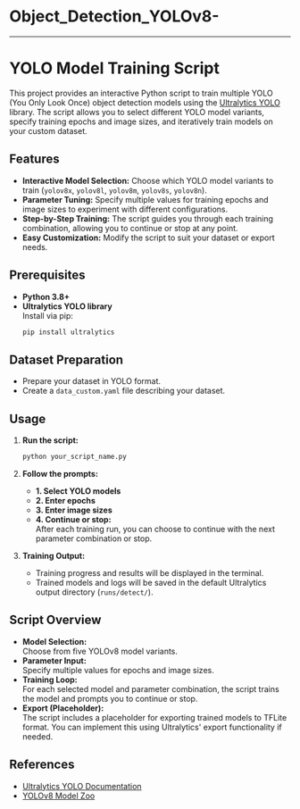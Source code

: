 # Object_Detection_YOLOv8-
---
# YOLO Model Training Script

This project provides an interactive Python script to train multiple YOLO (You Only Look Once) object detection models using the [Ultralytics YOLO](https://docs.ultralytics.com/) library. The script allows you to select different YOLO model variants, specify training epochs and image sizes, and iteratively train models on your custom dataset.

## Features

- **Interactive Model Selection:** Choose which YOLO model variants to train (`yolov8x`, `yolov8l`, `yolov8m`, `yolov8s`, `yolov8n`).
- **Parameter Tuning:** Specify multiple values for training epochs and image sizes to experiment with different configurations.
- **Step-by-Step Training:** The script guides you through each training combination, allowing you to continue or stop at any point.
- **Easy Customization:** Modify the script to suit your dataset or export needs.

## Prerequisites

- **Python 3.8+**
- **Ultralytics YOLO library**  
  Install via pip:
  ```bash
  pip install ultralytics
  ```
## Dataset Preparation

- Prepare your dataset in YOLO format.
- Create a `data_custom.yaml` file describing your dataset.  

## Usage

1. **Run the script:**
   ```bash
   python your_script_name.py
   ```

2. **Follow the prompts:**
   - **1. Select YOLO models**  
   - **2. Enter epochs**  
   - **3. Enter image sizes**  
   - **4. Continue or stop:**  
     After each training run, you can choose to continue with the next parameter combination or stop.

3. **Training Output:**  
   - Training progress and results will be displayed in the terminal.
   - Trained models and logs will be saved in the default Ultralytics output directory (`runs/detect/`).

## Script Overview

- **Model Selection:**  
  Choose from five YOLOv8 model variants.
- **Parameter Input:**  
  Specify multiple values for epochs and image sizes.
- **Training Loop:**  
  For each selected model and parameter combination, the script trains the model and prompts you to continue or stop.
- **Export (Placeholder):**  
  The script includes a placeholder for exporting trained models to TFLite format. You can implement this using Ultralytics' export functionality if needed.

## References

- [Ultralytics YOLO Documentation](https://docs.ultralytics.com/)
- [YOLOv8 Model Zoo](https://docs.ultralytics.com/models/)
